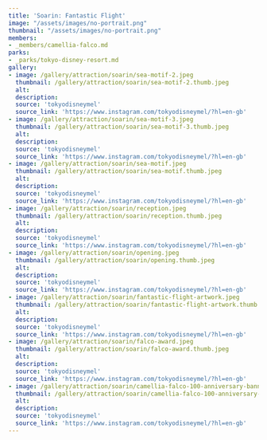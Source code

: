 ```yaml
---
title: 'Soarin: Fantastic Flight'
image: "/assets/images/no-portrait.png"
thumbnail: "/assets/images/no-portrait.png"
members:
- _members/camellia-falco.md
parks:
- _parks/tokyo-disney-resort.md
gallery:
- image: /gallery/attraction/soarin/sea-motif-2.jpeg
  thumbnail: /gallery/attraction/soarin/sea-motif-2.thumb.jpeg
  alt:
  description:
  source: 'tokyodisneymel'
  source_link: 'https://www.instagram.com/tokyodisneymel/?hl=en-gb'
- image: /gallery/attraction/soarin/sea-motif-3.jpeg
  thumbnail: /gallery/attraction/soarin/sea-motif-3.thumb.jpeg
  alt:
  description:
  source: 'tokyodisneymel'
  source_link: 'https://www.instagram.com/tokyodisneymel/?hl=en-gb'
- image: /gallery/attraction/soarin/sea-motif.jpeg
  thumbnail: /gallery/attraction/soarin/sea-motif.thumb.jpeg
  alt:
  description:
  source: 'tokyodisneymel'
  source_link: 'https://www.instagram.com/tokyodisneymel/?hl=en-gb'
- image: /gallery/attraction/soarin/reception.jpeg
  thumbnail: /gallery/attraction/soarin/reception.thumb.jpeg
  alt:
  description:
  source: 'tokyodisneymel'
  source_link: 'https://www.instagram.com/tokyodisneymel/?hl=en-gb'
- image: /gallery/attraction/soarin/opening.jpeg
  thumbnail: /gallery/attraction/soarin/opening.thumb.jpeg
  alt:
  description:
  source: 'tokyodisneymel'
  source_link: 'https://www.instagram.com/tokyodisneymel/?hl=en-gb'
- image: /gallery/attraction/soarin/fantastic-flight-artwork.jpeg
  thumbnail: /gallery/attraction/soarin/fantastic-flight-artwork.thumb.jpeg
  alt:
  description:
  source: 'tokyodisneymel'
  source_link: 'https://www.instagram.com/tokyodisneymel/?hl=en-gb'
- image: /gallery/attraction/soarin/falco-award.jpeg
  thumbnail: /gallery/attraction/soarin/falco-award.thumb.jpeg
  alt:
  description:
  source: 'tokyodisneymel'
  source_link: 'https://www.instagram.com/tokyodisneymel/?hl=en-gb'
- image: /gallery/attraction/soarin/camellia-falco-100-anniversary-banner.jpeg
  thumbnail: /gallery/attraction/soarin/camellia-falco-100-anniversary-banner.thumb.jpeg
  alt:
  description:
  source: 'tokyodisneymel'
  source_link: 'https://www.instagram.com/tokyodisneymel/?hl=en-gb'
---
```

